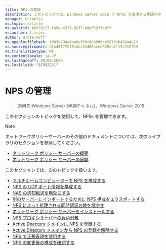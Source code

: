 ```yaml
---
title: NPS の管理
description: このトピックでは、Windows Server 2016 で NPSs を管理する手順へのリンクを示します。
manager: brianlic
ms.topic: article
ms.assetid: 6005dc27-f49e-427f-92f7-b0e558ffe3ff
ms.author: lizross
author: eross-msft
ms.openlocfilehash: fd03e794e4ba6efb5c68b0ddce50732b490a4c2d
ms.sourcegitcommit: dfa48f77b751dbc34409aced628eb2f17c912f08
ms.translationtype: MT
ms.contentlocale: ja-JP
ms.lasthandoff: 08/07/2020
ms.locfileid: "87952231"
---
```

# <a name="manage-npss"></a>NPS の管理

>適用先:Windows Server (半期チャネル)、Windows Server 2016

このセクションのトピックを使用して、NPSs を管理できます。

>[!NOTE]
>ネットワークポリシーサーバーのその他のドキュメントについては、次のライブラリのセクションを参照してください。
>- [ネットワーク ポリシー サーバーの概要](nps-getstart-top.md)
>- [ネットワーク ポリシー サーバーの展開](nps-deploy.md)

このセクションでは、次のトピックを扱います。

- [マルチホームコンピューターで NPS を構成する](nps-multihomed-configure.md)
- [NPS の UDP ポート情報を構成する](nps-udp-ports-configure.md)
- [NAS の通知転送を無効にする](nps-disable-nas-notifications.md)
- [別のサーバーにインポートするために NPS 構成をエクスポートする](nps-manage-export.md)
- [NPS によって処理される同時認証の数を増やす](nps-concurrent-auth.md)
- [ネットワーク ポリシー サーバーをインストールする](nps-manage-install.md)
- [NPS プロキシサーバーの負荷分散](nps-manage-proxy-lb.md)
- [Active Directory ドメインに NPS を登録する](nps-manage-register.md)
- [Active Directory ドメインから NPS の登録を解除する](nps-manage-unregister.md)
- [NPS で正規表現を使用する](nps-crp-reg-expressions.md)
- [NPS の変更後の構成を確認する](nps-manage-verify.md)

